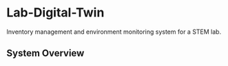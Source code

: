 # Lab-Digital-Twin
Inventory management and environment monitoring system for a STEM lab.

## System Overview

